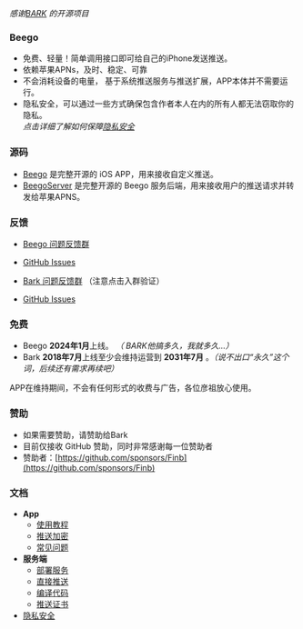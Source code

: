  *感谢[BARK](https://github.com/Finb/Bark) 的开源项目*
### Beego <!-- {docsify-ignore-all} -->
- 免费、轻量！简单调用接口即可给自己的iPhone发送推送。
- 依赖苹果APNs，及时、稳定、可靠
- 不会消耗设备的电量， 基于系统推送服务与推送扩展，APP本体并不需要运行。
- 隐私安全，可以通过一些方式确保包含作者本人在内的所有人都无法窃取你的隐私。<br>*点击详细了解如何保障[隐私安全](/privacy)*

### 源码
- [Beego](https://github.com/tsaohe/Beego) 是完整开源的 iOS APP，用来接收自定义推送。
- [BeegoServer](https://github.com/tsaohe/BeegoServer) 是完整开源的 Beego 服务后端，用来接收用户的推送请求并转发给苹果APNS。

### 反馈
- [Beego 问题反馈群](https://t.me/Beego)
- [GitHub Issues](https://github.com/tsaohe/Beego/issues)

- [Bark 问题反馈群](https://t.me/joinchat/OsCbLzovUAE0YjY1) （注意点击入群验证）
- [GitHub Issues](https://github.com/Finb/Bark/issues)

### 免费
* Beego **2024年1月**上线。 *（ BARK他搞多久，我就多久...）*<br> 
* Bark **2018年7月**上线至少会维持运营到 **2031年7月** 。*（说不出口“永久”这个词，后续还有需求再续吧）*<br> 


APP在维持期间，不会有任何形式的收费与广告，各位彦祖放心使用。

### 赞助
* 如果需要赞助，请赞助给Bark
* 目前仅接收 GitHub 赞助，同时非常感谢每一位赞助者<br>
* 赞助者：[https://github.com/sponsors/Finb](https://github.com/sponsors/Finb)

### 文档
- **App**
  - [使用教程](/tutorial)
  - [推送加密](/encryption)
  - [常见问题](/faq)
- **服务端**
  - [部署服务](/deploy)
  - [直接推送](/apns)
  - [编译代码](/build)
  - [推送证书](/cert)
- [隐私安全](/privacy)